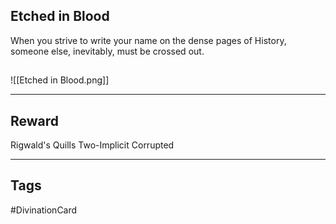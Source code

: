 ## Etched in Blood
When you strive to write your name on the dense pages of History, someone else, inevitably, must be crossed out.
## 
![[Etched in Blood.png]]

---
## Reward
Rigwald's Quills
Two-Implicit
Corrupted

---
## Tags
#DivinationCard